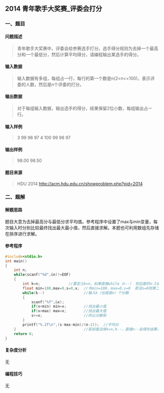 ## 2014 青年歌手大奖赛_评委会打分

### 一、题目

#### 问题描述

> 青年歌手大奖赛中，评委会给参赛选手打分。选手得分规则为去掉一个最高分和一个最低分，然后计算平均得分，请编程输出某选手的得分。

#### 输入数据

> 输入数据有多组，每组占一行，每行的第一个数是n(2<n<=100)，表示评委的人数，然后是n个评委的打分。

#### 输出数据

> 对于每组输入数据，输出选手的得分，结果保留2位小数，每组输出占一行。

#### 输入样例

> 3 99 98 97 
> 4 100 99 98 97

#### 输出样例

> 98.00 
> 98.50

#### 题目来源

> HDU 2014 http://acm.hdu.edu.cn/showproblem.php?pid=2014

### 二、题解

#### 解题思路

题目大意为去掉最高分与最低分求平均值。参考程序中设置了max与min变量，每次输入时分别比较最终找出最大最小值，然后直接求解。本题也可利用数组先存储在排序进行求解。

#### 参考程序

```c++
#include<stdio.h>
int main()
{
    int n;
    while(scanf("%d",&n)!=EOF)  
    {
        int k=n;             //要定义k=n，如果直接while（n--） 则后面的n-2会为-1，卡了我很久
        float min=100,max=0,s=0,x;  //令min=100，max=0,s=0  若没s=0则第二组数据时s不刷新
        while(k--)                  //输入k（也就是n）个分数
        {
            scanf("%f",&x);
            if(x<min) min=x;        //找出最小值
            if(x>max) max=x;        //找出最大值
            s+=x;                   //所以分数和
        }
        printf("%.2f\n",(s-max-min)/(n-2));  //平均分
    }                               //若前面没有k=n,k--，直接n--会得负结果，考虑变量的作用域
    return 0;
}
```

#### 复杂度分析

无

#### 编程技巧

无